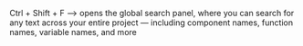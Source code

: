 Ctrl + Shift + F --> opens the global search panel, where you can search for any text across your entire project — including component names, function names, variable names, and more
